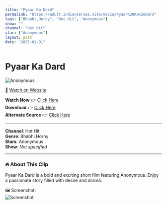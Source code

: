 ```yaml
---
title: "Pyaar Ka Dard"
permalink: "https://adult.indianseries.site/movie/Pyaar%20Ka%20Dard"
tags: ["Bhabhi,Horny", "Hot Hit", "Anonymous"]
show: ""
channel: "Hot Hit"
star: ["Anonymous"]
layout: post
date: "2025-01-01"
---
```


# Pyaar Ka Dard

![Anonymous](https://shorts.desisins.com/wp-content/uploads/2024/01/Bhabhi-Ki-Dard-DesiSins.com_.jpg)

🔗 [Watch on Website](https://adult.indianseries.site/movie/Pyaar%20Ka%20Dard)

**Watch Now** 👉 [Click Here](https://adult.indianseries.site/movie/Pyaar%20Ka%20Dard)  
**Download** 👉 [Click Here](https://adult.indianseries.site/movie/Pyaar%20Ka%20Dard)  
**Alternate Source** 👉 [Click Here](https://adult.indianseries.site/movie/Pyaar%20Ka%20Dard)

---

**Channel**: Hot Hit  
**Genre**: Bhabhi,Horny  
**Stars**: Anonymous  
**Show**: *Not specified*

---

### 🔥 About This Clip

Pyaar Ka Dard is a bold and exciting short film featuring Anonymous. Enjoy a passionate story filled with desire and drama.
 
🖼️ Screenshot:  
![Screenshot](https://shorts.desisins.com/wp-content/uploads/2024/01/Bhabhi-Ki-Dard-DesiSins.com_.jpg)
